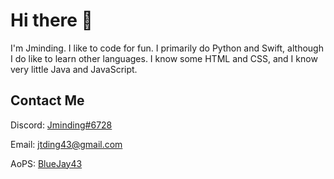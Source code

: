 # Hi there 👋


I'm Jminding.  I like to code for fun.  I primarily do Python and Swift, although I do like to learn other languages.  I know some HTML and CSS, and I know very little Java and JavaScript.

## Contact Me
Discord: [Jminding#6728](https://discord.com/users/645315667486179337)

Email: jtding43@gmail.com

AoPS: [BlueJay43](https://artofproblemsolving.com/community/user/558282)
